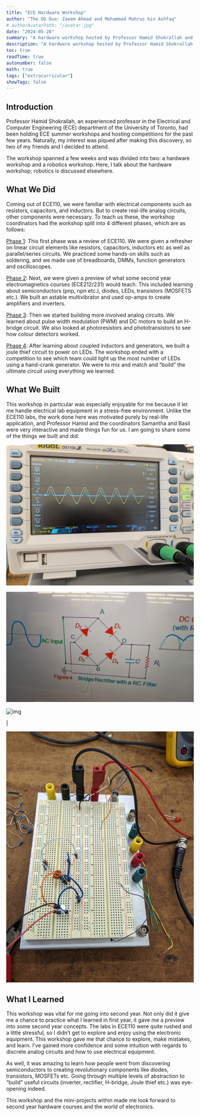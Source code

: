 ```yaml
---
title: "ECE Hardware Workshop"
author: "The OG Duo: Zaeem Ahmad and Mohammad Mahrus bin Ashfaq"
# authorAvatarPath: "/avatar.jpg"
date: "2024-05-28"
summary: "A hardware workshop hosted by Professor Hamid Shokrallah and UofT's ECE department focused on introductory electronics and discrete analog circuits."
description: "A hardware workshop hosted by Professor Hamid Shokrallah and UofT's ECE department focused on introductory electronics and discrete analog circuits."
toc: true
readTime: true
autonumber: false
math: true
tags: ["extracurricular"]
showTags: false
---
```


## Introduction

Professor Hamid Shokrallah, an experienced professor in the Electrical and Computer Engineering (ECE) department of the University of Toronto, had been holding ECE summer workshops and hosting competitions for the past few years. Naturally, my interest was piqued after making this discovery, so two of my friends and I decided to attend. 

The workshop spanned a few weeks and was divided into two: a hardware workshop and a robotics workshop. Here, I talk about the hardware workshop; robotics is discussed elsewhere.

## What We Did

Coming out of ECE110, we were familiar with electrical components such as resistors, capacitors, and inductors. But to create real-life analog circuits, other components were necessary. To teach us these, the workshop coordinators had the workshop split into 4 different phases, which are as follows:

<u>Phase 1</u>: This first phase was a review of ECE110. We were given a refresher on linear circuit elements like resistors, capacitors, inductors etc as well as parallel/series circuits. We practiced some hands-on skills such as soldering, and we made use of breadboards, DMMs, function generators and oscilloscopes. 

<u>Phase 2</u>: Next, we were given a preview of what some second year electromagnetics courses (ECE212/231) would teach. This included learning about semiconductors (pnp, npn etc.), diodes, LEDs, transistors (MOSFETS etc.). We built an astable multivibrator and used op-amps to create amplifiers and inverters. 

<u>Phase 3</u>: Then we started building more involved analog circuits. We learned about pulse width modulation (PWM) and DC motors to build an H-bridge circuit. We also looked at photoresistors and phototransistors to see how colour detectors worked.

<u>Phase 4</u>: After learning about coupled inductors and generators, we built a joule thief circuit to power on LEDs. The workshop ended with a competition to see which team could light up the most number of LEDs using a hand-crank generator. We were to mix and match and “build” the ultimate circuit using everything we learned.

## What We Built

This workshop in particular was especially enjoyable for me because it let me handle electrical lab equipment in a stress-free environment. Unlike the ECE110 labs, the work done here was motivated purely by real-life application, and Professor Hamid and the coordinators Samantha and Basil were very interactive and made things fun for us. I am going to share some of the things we built and did:

![img](halfwave.jpg "The wave in yellow is the signal output from the function generator. The wave in blue is the signal output from a half-wave rectifier as viewed through the oscilloscope.")

![img](fullbridge.jpg "Circuit diagram of the full-bridge rectifier that we built.")

<!-- 
[How capacitors are used to smoothen the fullbridge rectifier's output signal.](https://youtu.be/ctY8QRzDz8c) -->

![img](astable.jpg "Circuit diagram of the astable multivibrator that we built. ")

<!-- 
| Here are a few videos showcasing the astable multivibrator, an inverting amplifier, and an H-bridge |
| --------------------------------------------------------------------------------------------------- |
| Video of astable multivibrator with two red LEDs                                                    |
| Red and blue LEDs (like a police car)                                                               |
| Blue, green, and white LEDs                                                                         |
| Video showcase of inverting amplifier                                                               |
| Video showcase of H-bridge + PWM + DC motor                                                         | --> |

![img](jouletheif.jpg "Joule-thief we built using coupled inductors.")

## What I Learned

This workshop was vital for me going into second year. Not only did it give me a chance to practice what I learned in first year, it gave me a preview into some second year concepts. The labs in ECE110 were quite rushed and a little stressful, so I didn’t get to explore and enjoy using the electronic equipment. This workshop gave me that chance to explore, make mistakes, and learn. I’ve gained more confidence and some intuition with regards to discrete analog circuits and how to use electrical equipment. 

As well, it was amazing to learn how people went from discovering semiconductors to creating revolutionary components like diodes, transistors, MOSFETs etc. Going through multiple levels of abstraction to “build” useful circuits (inverter, rectifier, H-bridge, Joule thief etc.) was eye-opening indeed. 

This workshop and the mini-projects within made me look forward to second year hardware courses and the world of electronics. 
